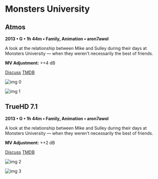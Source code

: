 # Monsters University

## Atmos

**2013 • G • 1h 44m • Family, Animation • aron7awol**

A look at the relationship between Mike and Sulley during their days at Monsters University — when they weren't necessarily the best of friends.

**MV Adjustment:** ++4 dB

[Discuss](https://www.avsforum.com/threads/bass-eq-for-filtered-movies.2995212/post-58501162)  [TMDB](62211)

![img 0](https://i.imgur.com/xo3lTOM.jpg)

![img 1](https://i.imgur.com/QgYIJwf.png)

## TrueHD 7.1

**2013 • G • 1h 44m • Family, Animation • aron7awol**

A look at the relationship between Mike and Sulley during their days at Monsters University — when they weren't necessarily the best of friends.

**MV Adjustment:** ++2 dB

[Discuss](https://www.avsforum.com/threads/bass-eq-for-filtered-movies.2995212/post-58501162)  [TMDB](62211)

![img 2](https://i.imgur.com/jvpLxqS.jpg)

![img 3](https://i.imgur.com/2gieAJq.png)

